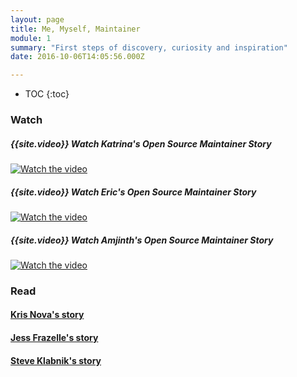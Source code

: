 ```yaml
---
layout: page
title: Me, Myself, Maintainer
module: 1
summary: "First steps of discovery, curiosity and inspiration"
date: 2016-10-06T14:05:56.000Z

---
```


* TOC
{:toc}


### Watch

##### {{site.video}} Watch Katrina's Open Source Maintainer Story

[![Watch the video](https://img.youtube.com/vi/MjKwvdF7SrA/0.jpg)](https://www.youtube.com/watch?v=MjKwvdF7SrA)

##### {{site.video}} Watch Eric's Open Source Maintainer Story

[![Watch the video](https://img.youtube.com/vi/us_3IGG6leM/0.jpg)](https://www.youtube.com/watch?v=us_3IGG6leM)

##### {{site.video}} Watch Amjinth's Open Source Maintainer Story

[![Watch the video](https://img.youtube.com/vi/paS09pRV8bY/0.jpg)](https://www.youtube.com/watch?v=paS09pRV8bY)

### Read
####  [Kris Nova's story](https://github.com/case-studies/kris-nova)
####  [Jess Frazelle's story](https://github.com/case-studies/jessfraz)
####  [Steve Klabnik's story](https://words.steveklabnik.com/how-to-be-an-open-source-gardener)

